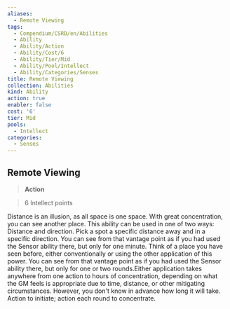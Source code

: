 ```yaml
---
aliases:
  - Remote Viewing
tags:
  - Compendium/CSRD/en/Abilities
  - Ability
  - Ability/Action
  - Ability/Cost/6
  - Ability/Tier/Mid
  - Ability/Pool/Intellect
  - Ability/Categories/Senses
title: Remote Viewing
collection: Abilities
kind: Ability
action: true
enabler: false
cost: '6'
tier: Mid
pools:
  - Intellect
categories:
  - Senses
---
```

## Remote Viewing    
>**Action**    
>6 Intellect points  
    
Distance is an illusion, as all space is one space. With great concentration, you can see another place. This ability can be used in one of two ways: Distance and direction. Pick a spot a specific distance away and in a specific direction. You can see from that vantage point as if you had used the Sensor ability there, but only for one minute. Think of a place you have seen before, either conventionally or using the other application of this power. You can see from that vantage point as if you had used the Sensor ability there, but only for one or two rounds.Either application takes anywhere from one action to hours of concentration, depending on what the GM feels is appropriate due to time, distance, or other mitigating circumstances. However, you don't know in advance how long it will take. Action to initiate; action each round to concentrate.